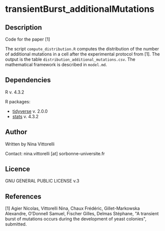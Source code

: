 # transientBurst_additionalMutations

## Description
Code for the paper [1]

The script `compute_distribution.R` computes the distribution of the number of additional mutations in a cell after the experimental protocol from [1]. The output is the table `distribution_additional_mutations.csv`. The mathematical framework is described in `model.md`.

## Dependencies
R v. 4.3.2

R packages: 
- [tidyverse](https://doi.org/10.21105/joss.01686) v. 2.0.0 
- [stats](https://www.R-project.org/) v. 4.3.2

## Author
Written by Nina Vittorelli

Contact: nina.vittorelli [at] sorbonne-universite.fr

## Licence 
GNU GENERAL PUBLIC LICENSE v.3

## References
[1] Agier Nicolas, Vittorelli Nina, Chaux Frédéric, Gillet-Markowska Alexandre, O’Donnell Samuel, Fischer Gilles, Delmas Stéphane, "A transient burst of mutations occurs during the development of yeast colonies", submitted.
